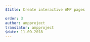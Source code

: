 ```yaml
---
$title: Create interactive AMP pages

order: 3
author: ampproject
translator: ampproject
$date: 11-09-2018
---
```

